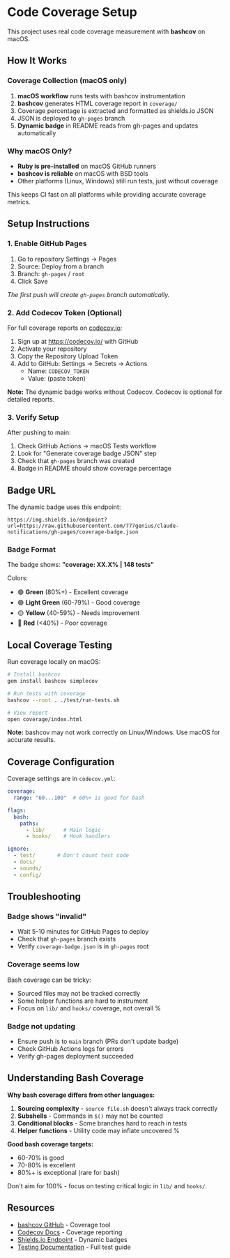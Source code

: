 # Code Coverage Setup

This project uses real code coverage measurement with **bashcov** on macOS.

## How It Works

### Coverage Collection (macOS only)

1. **macOS workflow** runs tests with bashcov instrumentation
2. **bashcov** generates HTML coverage report in `coverage/`
3. Coverage percentage is extracted and formatted as shields.io JSON
4. JSON is deployed to `gh-pages` branch
5. **Dynamic badge** in README reads from gh-pages and updates automatically

### Why macOS Only?

- **Ruby is pre-installed** on macOS GitHub runners
- **bashcov is reliable** on macOS with BSD tools
- Other platforms (Linux, Windows) still run tests, just without coverage

This keeps CI fast on all platforms while providing accurate coverage metrics.

## Setup Instructions

### 1. Enable GitHub Pages

1. Go to repository Settings → Pages
2. Source: Deploy from a branch
3. Branch: `gh-pages` / `root`
4. Click Save

*The first push will create `gh-pages` branch automatically.*

### 2. Add Codecov Token (Optional)

For full coverage reports on [codecov.io](https://codecov.io/):

1. Sign up at https://codecov.io/ with GitHub
2. Activate your repository
3. Copy the Repository Upload Token
4. Add to GitHub: Settings → Secrets → Actions
   - Name: `CODECOV_TOKEN`
   - Value: (paste token)

**Note:** The dynamic badge works without Codecov. Codecov is optional for detailed reports.

### 3. Verify Setup

After pushing to main:

1. Check GitHub Actions → macOS Tests workflow
2. Look for "Generate coverage badge JSON" step
3. Check that `gh-pages` branch was created
4. Badge in README should show coverage percentage

## Badge URL

The dynamic badge uses this endpoint:

```
https://img.shields.io/endpoint?url=https://raw.githubusercontent.com/777genius/claude-notifications/gh-pages/coverage-badge.json
```

### Badge Format

The badge shows: **"coverage: XX.X% | 148 tests"**

Colors:
- 🟢 **Green** (80%+) - Excellent coverage
- 🟢 **Light Green** (60-79%) - Good coverage
- 🟡 **Yellow** (40-59%) - Needs improvement
- 🔴 **Red** (<40%) - Poor coverage

## Local Coverage Testing

Run coverage locally on macOS:

```bash
# Install bashcov
gem install bashcov simplecov

# Run tests with coverage
bashcov --root . ./test/run-tests.sh

# View report
open coverage/index.html
```

**Note:** bashcov may not work correctly on Linux/Windows. Use macOS for accurate results.

## Coverage Configuration

Coverage settings are in `codecov.yml`:

```yaml
coverage:
  range: "60...100"  # 60%+ is good for bash

flags:
  bash:
    paths:
      - lib/      # Main logic
      - hooks/    # Hook handlers

ignore:
  - test/       # Don't count test code
  - docs/
  - sounds/
  - config/
```

## Troubleshooting

### Badge shows "invalid"

- Wait 5-10 minutes for GitHub Pages to deploy
- Check that `gh-pages` branch exists
- Verify `coverage-badge.json` is in `gh-pages` root

### Coverage seems low

Bash coverage can be tricky:
- Sourced files may not be tracked correctly
- Some helper functions are hard to instrument
- Focus on `lib/` and `hooks/` coverage, not overall %

### Badge not updating

- Ensure push is to `main` branch (PRs don't update badge)
- Check GitHub Actions logs for errors
- Verify gh-pages deployment succeeded

## Understanding Bash Coverage

**Why bash coverage differs from other languages:**

1. **Sourcing complexity** - `source file.sh` doesn't always track correctly
2. **Subshells** - Commands in `$()` may not be counted
3. **Conditional blocks** - Some branches hard to reach in tests
4. **Helper functions** - Utility code may inflate uncovered %

**Good bash coverage targets:**
- 60-70% is good
- 70-80% is excellent
- 80%+ is exceptional (rare for bash)

Don't aim for 100% - focus on testing critical logic in `lib/` and `hooks/`.

## Resources

- [bashcov GitHub](https://github.com/infertux/bashcov) - Coverage tool
- [Codecov Docs](https://docs.codecov.com/) - Coverage reporting
- [Shields.io Endpoint](https://shields.io/endpoint) - Dynamic badges
- [Testing Documentation](testing.md) - Full test guide
